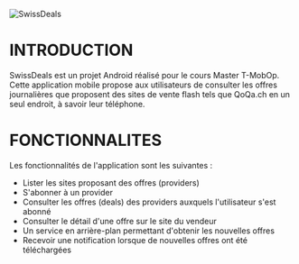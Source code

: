 ![SwissDeals](http://mcaraccio.ch/assets/img/SwissDealsPresentation@2x.png)

# INTRODUCTION

SwissDeals est un projet Android réalisé pour le cours Master T-MobOp. Cette application mobile propose aux utilisateurs de consulter les offres journalières que proposent des sites de vente flash tels que QoQa.ch en un seul endroit, à savoir leur téléphone.

# FONCTIONNALITES

Les fonctionnalités de l'application sont les suivantes :

* Lister les sites proposant des offres (providers)
* S'abonner à un provider
* Consulter les offres (deals) des providers auxquels l'utilisateur s'est abonné
* Consulter le détail d'une offre sur le site du vendeur
* Un service en arrière-plan permettant d'obtenir les nouvelles offres
* Recevoir une notification lorsque de nouvelles offres ont été téléchargées
